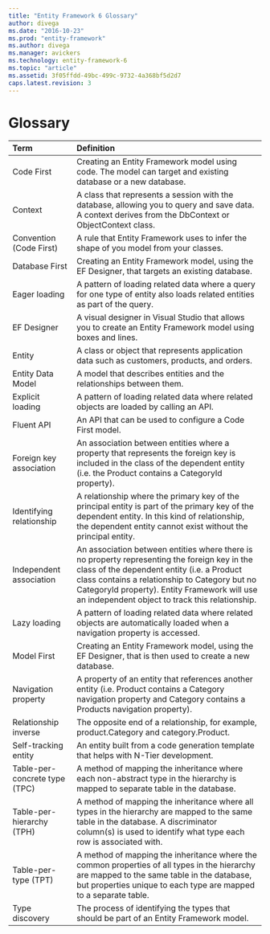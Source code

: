 ```yaml
---
title: "Entity Framework 6 Glossary"
author: divega
ms.date: "2016-10-23"
ms.prod: "entity-framework"
ms.author: divega
ms.manager: avickers
ms.technology: entity-framework-6
ms.topic: "article"
ms.assetid: 3f05ffdd-49bc-499c-9732-4a368bf5d2d7
caps.latest.revision: 3
---
```

# Glossary
| Term                          | Definition                                                                                                                                                                                                                                                                                      |
|:------------------------------|:------------------------------------------------------------------------------------------------------------------------------------------------------------------------------------------------------------------------------------------------------------------------------------------------|
| Code First                    | Creating an Entity Framework model using code. The model can target and existing database or a new database.                                                                                                                                                                                    |
| Context                       | A class that represents a session with the database, allowing you to query and save data. A context derives from the DbContext or ObjectContext class.                                                                                                                                          |
| Convention (Code First)       | A rule that Entity Framework uses to infer the shape of you model from your classes.                                                                                                                                                                                                            |
| Database First                | Creating an Entity Framework model, using the EF Designer, that targets an existing database.                                                                                                                                                                                                   |
| Eager loading                 | A pattern of loading related data where a query for one type of entity also loads related entities as part of the query.                                                                                                                                                                        |
| EF Designer                   | A visual designer in Visual Studio that allows you to create an Entity Framework model using boxes and lines.                                                                                                                                                                                   |
| Entity                        | A class or object that represents application data such as customers, products, and orders.                                                                                                                                                                                                     |
| Entity Data Model             | A model that describes entities and the relationships between them.                                                                                                                                                                                                                             |
| Explicit loading              | A pattern of loading related data where related objects are loaded by calling an API.                                                                                                                                                                                                           |
| Fluent API                    | An API that can be used to configure a Code First model.                                                                                                                                                                                                                                        |
| Foreign key association       | An association between entities where a property that represents the foreign key is included in the class of the dependent entity (i.e. the Product contains a CategoryId property).                                                                                                            |
| Identifying relationship      | A relationship where the primary key of the principal entity is part of the primary key of the dependent entity. In this kind of relationship, the dependent entity cannot exist without the principal entity.                                                                                  |
| Independent association       | An association between entities where there is no property representing the foreign key in the class of the dependent entity (i.e. a Product class contains a relationship to Category but no CategoryId property). Entity Framework will use an independent object to track this relationship. |
| Lazy loading                  | A pattern of loading related data where related objects are automatically loaded when a navigation property is accessed.                                                                                                                                                                        |
| Model First                   | Creating an Entity Framework model, using the EF Designer, that is then used to create a new database.                                                                                                                                                                                          |
| Navigation property           | A property of an entity that references another entity (i.e. Product contains a Category navigation property and Category contains a Products navigation property).                                                                                                                             |
| Relationship inverse          | The opposite end of a relationship, for example, product.Category and category.Product.                                                                                                                                                                                                         |
| Self-tracking entity          | An entity built from a code generation template that helps with N-Tier development.                                                                                                                                                                                                             |
| Table-per-concrete type (TPC) | A method of mapping the inheritance where each non-abstract type in the hierarchy is mapped to separate table in the database.                                                                                                                                                                  |
| Table-per-hierarchy (TPH)     | A method of mapping the inheritance where all types in the hierarchy are mapped to the same table in the database. A discriminator column(s) is used to identify what type each row is associated with.                                                                                         |
| Table-per-type (TPT)          | A method of mapping the inheritance where the common properties of all types in the hierarchy are mapped to the same table in the database, but properties unique to each type are mapped to a separate table.                                                                                  |
| Type discovery                | The process of identifying the types that should be part of an Entity Framework model.                                                                                                                                                                                                          |
